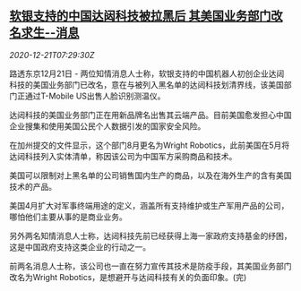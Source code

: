 <!--1608538995000-->
[软银支持的中国达闼科技被拉黑后 其美国业务部门改名求生--消息](https://cn.reuters.com/article/cloudminds-usa-unit-sources-1221-mon-idCNKBS28V0O6)
------

<div><i>2020-12-21T07:29:30Z</i></div><p>路透东京12月21日 - 两位知情消息人士称，软银支持的中国机器人初创企业达闼科技的美国业务部门已改名，意在与被列入黑名单的达闼科技划清界线，该美国部门正通过T-Mobile US出售人脸识别测温仪。</p><p>达闼科技的美国业务部门正在用新品牌名出售其云端产品。目前美国愈发担心中国企业搜集和使用美国公民个人数据引发的国家安全风险。</p><p>在加州提交的文件显示，这个部门8月更名为Wright Robotics，此前美国在5月将达闼科技列入实体清单，称因该公司为中国军方采购商品和技术。</p><p>美国可以限制对上黑名单的公司销售国内生产的商品，以及在海外生产的含有美国技术的产品。</p><p>美国4月扩大对军事终端用途的定义，涵盖所有支持维护或生产军用产品的公司，哪怕他们主要从事的是商业业务。</p><p>另外两名知情消息人士称，达闼科技先前已经获得上海一家政府支持基金的纾困，这是中国政府支持这类企业的行动之一。</p><p>前两名消息人士称，该公司也一直在努力宣传其技术是防疫手段，其美国业务部门改名为Wright Robotics，是想避开与达闼科技有关的负面印象。(完)</p>
